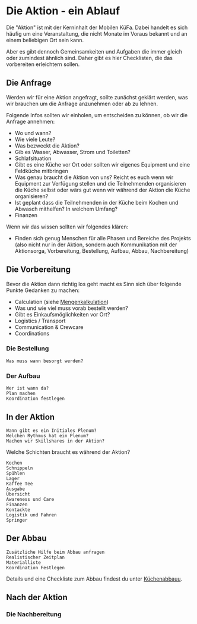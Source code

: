 # Die Aktion - ein Ablauf

Die "Aktion" ist mit der Kerninhalt der Mobilen KüFa. Dabei handelt es sich häufig um eine Veranstaltung, die nicht Monate im Voraus bekannt und an einem beliebigen Ort sein kann.

Aber es gibt dennoch Gemeinsamkeiten und Aufgaben die immer gleich oder zumindest ähnlich sind. Daher gibt es hier Checklisten, die das vorbereiten erleichtern sollen.

## Die Anfrage

Werden wir für eine Aktion angefragt, sollte zunächst geklärt werden, was wir brauchen um die Anfrage anzunehmen oder ab zu lehnen.

Folgende Infos sollten wir einholen, um entscheiden zu können, ob wir die Anfrage annehmen:

- Wo und wann?
- Wie viele Leute?
- Was bezweckt die Aktion?
- Gib es Wasser, Abwasser, Strom und Toiletten?
- Schlafsituation
- Gibt es eine Küche vor Ort oder sollten wir eigenes Equipment und eine Feldküche mitbringen
- Was genau braucht die Aktion von uns? Reicht es euch wenn wir Equipment zur Verfügung stellen und die Teilnehmenden organisieren die Küche selbst oder wärs gut wenn wir während der Aktion die Küche organisieren?
- Ist geplant dass die Teilnehmenden in der Küche beim Kochen und Abwasch mithelfen? In welchem Umfang?
- Finanzen

Wenn wir das wissen sollten wir folgendes klären:

- Finden sich genug Menschen für alle Phasen und Bereiche des Projekts (also nicht nur in der Aktion, sondern auch Kommunikation mit der Aktionsorga, Vorbereitung, Bestellung, Aufbau, Abbau, Nachbereitung)

## Die Vorbereitung

Bevor die Aktion dann richtig los geht macht es Sinn sich über folgende Punkte Gedanken zu machen:

- Calculation (siehe [Mengenkalkulation](Mengenkalkulation))
- Was und wie viel muss vorab bestellt werden?
- Gibt es Einkaufsmöglichkeiten vor Ort?
- Logistics / Transport
- Communication & Crewcare
- Coordinations

### Die Bestellung

    Was muss wann besorgt werden?

### Der Aufbau

    Wer ist wann da?
    Plan machen
    Koordination festlegen

## In der Aktion

    Wann gibt es ein Initiales Plenum?
    Welchen Rythmus hat ein Plenum?
    Machen wir Skillshares in der Aktion?

Welche Schichten braucht es während der Aktion?

    Kochen
    Schnippeln
    Spühlen
    Lager
    Kaffee Tee
    Ausgabe
    Übersicht 
    Awareness und Care
    Finanzen
    Kontackte
    Logistik und Fahren
    Springer

## Der Abbau

    Zusätzliche Hilfe beim Abbau anfragen
    Realistischer Zeitplan
    Materialliste
    Koordination Festlegen

Details und eine Checkliste zum Abbau findest du unter [Küchenabbauu](Kuechenabbau).

## Nach der Aktion

### Die Nachbereitung
